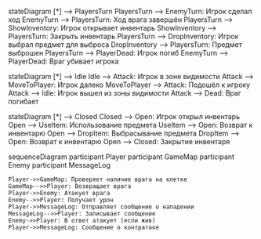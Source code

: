 stateDiagram
    [*] --> PlayersTurn
    PlayersTurn --> EnemyTurn: Игрок сделал ход
    EnemyTurn --> PlayersTurn: Ход врага завершён
    PlayersTurn --> ShowInventory: Игрок открывает инвентарь
    ShowInventory --> PlayersTurn: Закрыть инвентарь
    PlayersTurn --> DropInventory: Игрок выбрал предмет для выброса
    DropInventory --> PlayersTurn: Предмет выброшен
    PlayersTurn --> PlayerDead: Игрок погиб
    EnemyTurn --> PlayerDead: Враг убивает игрока

stateDiagram
    [*] --> Idle
    Idle --> Attack: Игрок в зоне видимости
    Attack --> MoveToPlayer: Игрок далеко
    MoveToPlayer --> Attack: Подошёл к игроку
    Attack --> Idle: Игрок вышел из зоны видимости
    Attack --> Dead: Враг погибает

stateDiagram
    [*] --> Closed
    Closed --> Open: Игрок открыл инвентарь
    Open --> UseItem: Использование предмета
    UseItem --> Open: Возврат к инвентарю
    Open --> DropItem: Выбрасывание предмета
    DropItem --> Open: Возврат к инвентарю
    Open --> Closed: Закрытие инвентаря

sequenceDiagram
    participant Player
    participant GameMap
    participant Enemy
    participant MessageLog

    Player->>GameMap: Проверяет наличие врага на клетке
    GameMap-->>Player: Возвращает врага
    Player->>Enemy: Атакует врага
    Enemy-->>Player: Получает урон
    Player->>MessageLog: Отправляет сообщение о нападении
    MessageLog-->>Player: Записывает сообщение
    Enemy->>Player: В ответ атакует (если жив)
    Player->>MessageLog: Сообщение о контратаке
